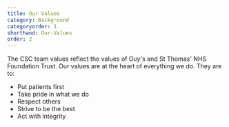 ```yaml
---
title: Our Values
category: Background
categoryorder: 1
shorthand: Our-Values
order: 2
---
```


The CSC team values reflect the values of Guy's and St Thomas' NHS Foundation Trust. Our values are at the heart of 
everything we do. They are to:
- Put patients first
- Take pride in what we do
- Respect others
- Strive to be the best
- Act with integrity

